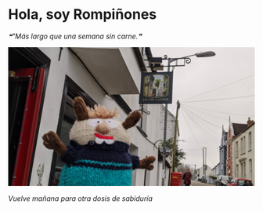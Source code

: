 # Hola, soy Rompiñones

<!--STARTS_HERE_QUOTE_README-->
<i>❝"Más largo que una semana sin carne.❞</i>
<!--ENDS_HERE_QUOTE_README-->

<!--START_SECTION:update_image-->
![alt text](https://raw.githubusercontent.com/focaalvarez/rompinones/main/.github/images/IMG_20220330_182156.jpg?raw=true)
<!--END_SECTION:update_image-->

*Vuelve mañana para otra dosis de sabiduría*
